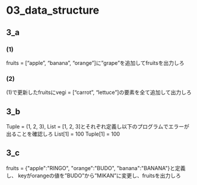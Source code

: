 # 03_data_structure
## 3_a
### (1)
fruits = [“apple”, “banana”, “orange”]に”grape”を追加してfruitsを出力しろ

### (2)
(1)で更新したfruitsにvegi = [“carrot”, “lettuce”]の要素を全て追加して出力しろ

## 3_b
Tuple = (1, 2, 3), List = [1, 2, 3]とそれぞれ定義し以下のプログラムでエラーが出ることを確認しろ
List[1] = 100
Tuple[1] = 100

## 3_c
fruits = {"apple":"RINGO", "orange":"BUDO", "banana":"BANANA"}と定義し、
keyがorangeの値を”BUDO”から”MIKAN”に変更し、fruitsを出力しろ
